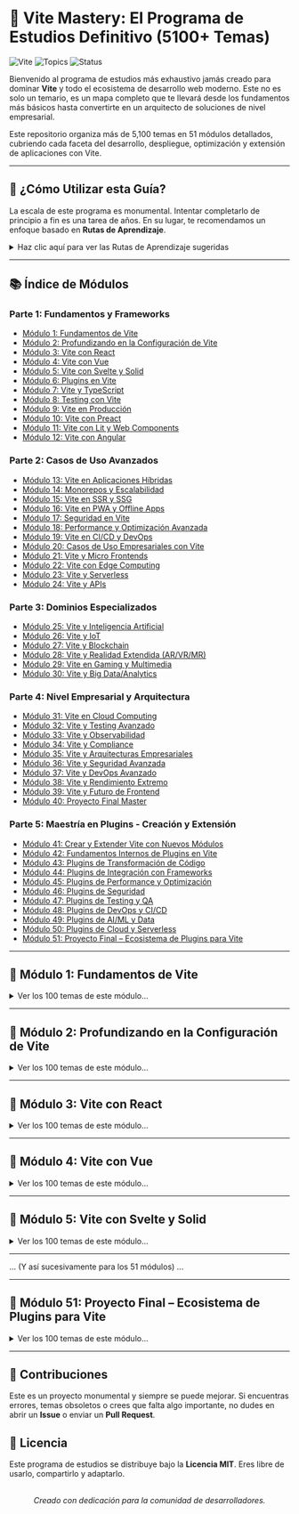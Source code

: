 # 🚀 Vite Mastery: El Programa de Estudios Definitivo (5100+ Temas)

![Vite](https://img.shields.io/badge/Vite-5.x-%23646CFF?logo=vite&logoColor=white)
![Topics](https://img.shields.io/badge/Temas-5100%2B-blue)
![Status](https://img.shields.io/badge/Estado-Completo-brightgreen)

Bienvenido al programa de estudios más exhaustivo jamás creado para dominar **Vite** y todo el ecosistema de desarrollo web moderno. Este no es solo un temario, es un mapa completo que te llevará desde los fundamentos más básicos hasta convertirte en un arquitecto de soluciones de nivel empresarial.

Este repositorio organiza más de 5,100 temas en 51 módulos detallados, cubriendo cada faceta del desarrollo, despliegue, optimización y extensión de aplicaciones con Vite.

---

## 🤔 ¿Cómo Utilizar esta Guía?

La escala de este programa es monumental. Intentar completarlo de principio a fin es una tarea de años. En su lugar, te recomendamos un enfoque basado en **Rutas de Aprendizaje**.

<details>
<summary>Haz clic aquí para ver las Rutas de Aprendizaje sugeridas</summary>

### 1. Elige tu Tronco Común (Fundamentos Esenciales)

Todos deberían empezar por aquí para construir una base sólida.

* [Módulo 1: Fundamentos de Vite](#-módulo-1-fundamentos-de-vite)
* [Módulo 2: Profundizando en la Configuración de Vite](#-módulo-2-profundizando-en-la-configuración-de-vite)
* [Módulo 7: Vite y TypeScript](#-módulo-7-vite-y-typescript)
* [Módulo 8: Testing con Vite](#-módulo-8-testing-con-vite)
* [Módulo 9: Vite en Producción](#-módulo-9-vite-en-producción)
* [Módulo 18: Performance y Optimización Avanzada](#-módulo-18-performance-y-optimización-avanzada)

### 2. Elige tu Especialización

Después de dominar el tronco común, elige el camino que mejor se adapte a tus objetivos profesionales.

* **Ruta - Desarrollador Frontend (React/Vue/Svelte/etc.):**
    * Completa el Tronco Común.
    * Elige el módulo de tu framework preferido (ej. [Módulo 3 para React](#-módulo-3-vite-con-react)).

* **Ruta - Arquitecto de Soluciones Frontend:**
    * Completa el Tronco Común.
    * Estudia los módulos:
        * [Módulo 14: Monorepos y Escalabilidad](#-módulo-14-monorepos-y-escalabilidad)
        * [Módulo 15: Vite en SSR y SSG](#-módulo-15-vite-en-ssr-y-ssg)
        * [Módulo 21: Vite y Micro Frontends](#-módulo-21-vite-y-micro-frontends)
        * [Módulo 35: Vite y Arquitecturas Empresariales](#-módulo-35-vite-y-arquitecturas-empresariales)

* **Ruta - Experto en DevOps y CI/CD:**
    * Completa el Tronco Común.
    * Estudia los módulos:
        * [Módulo 19: Vite en CI/CD y DevOps](#-módulo-19-vite-en-cicd-y-devops)
        * [Módulo 37: Vite y DevOps Avanzado](#-módulo-37-vite-y-devops-avanzado)
        * [Módulo 48: Plugins de DevOps y CI/CD](#-módulo-48-plugins-de-devops-y-cicd)

* **Ruta - Maestro de Plugins de Vite:**
    * Completa el Tronco Común.
    * Sumérgete en el bloque de maestría:
        * [Módulos 41 al 51](#-módulo-41-crear-y-extender-vite-con-nuevos-módulos)

</details>

---

## 📚 Índice de Módulos

### Parte 1: Fundamentos y Frameworks
* [Módulo 1: Fundamentos de Vite](#-módulo-1-fundamentos-de-vite)
* [Módulo 2: Profundizando en la Configuración de Vite](#-módulo-2-profundizando-en-la-configuración-de-vite)
* [Módulo 3: Vite con React](#-módulo-3-vite-con-react)
* [Módulo 4: Vite con Vue](#-módulo-4-vite-con-vue)
* [Módulo 5: Vite con Svelte y Solid](#-módulo-5-vite-con-svelte-y-solid)
* [Módulo 6: Plugins en Vite](#-módulo-6-plugins-en-vite)
* [Módulo 7: Vite y TypeScript](#-módulo-7-vite-y-typescript)
* [Módulo 8: Testing con Vite](#-módulo-8-testing-con-vite)
* [Módulo 9: Vite en Producción](#-módulo-9-vite-en-producción)
* [Módulo 10: Vite con Preact](#-módulo-10-vite-con-preact)
* [Módulo 11: Vite con Lit y Web Components](#-módulo-11-vite-con-lit-y-web-components)
* [Módulo 12: Vite con Angular](#-módulo-12-vite-con-angular)

### Parte 2: Casos de Uso Avanzados
* [Módulo 13: Vite en Aplicaciones Híbridas](#-módulo-13-vite-en-aplicaciones-híbridas)
* [Módulo 14: Monorepos y Escalabilidad](#-módulo-14-monorepos-y-escalabilidad)
* [Módulo 15: Vite en SSR y SSG](#-módulo-15-vite-en-ssr-y-ssg)
* [Módulo 16: Vite en PWA y Offline Apps](#-módulo-16-vite-en-pwa-y-offline-apps)
* [Módulo 17: Seguridad en Vite](#-módulo-17-seguridad-en-vite)
* [Módulo 18: Performance y Optimización Avanzada](#-módulo-18-performance-y-optimización-avanzada)
* [Módulo 19: Vite en CI/CD y DevOps](#-módulo-19-vite-en-cicd-y-devops)
* [Módulo 20: Casos de Uso Empresariales con Vite](#-módulo-20-casos-de-uso-empresariales-con-vite)
* [Módulo 21: Vite y Micro Frontends](#-módulo-21-vite-y-micro-frontends)
* [Módulo 22: Vite con Edge Computing](#-módulo-22-vite-con-edge-computing)
* [Módulo 23: Vite y Serverless](#-módulo-23-vite-y-serverless)
* [Módulo 24: Vite y APIs](#-módulo-24-vite-y-apis)

### Parte 3: Dominios Especializados
* [Módulo 25: Vite y Inteligencia Artificial](#-módulo-25-vite-y-inteligencia-artificial)
* [Módulo 26: Vite y IoT](#-módulo-26-vite-y-iot)
* [Módulo 27: Vite y Blockchain](#-módulo-27-vite-y-blockchain)
* [Módulo 28: Vite y Realidad Extendida (AR/VR/MR)](#-módulo-28-vite-y-realidad-extendida-arvrmr)
* [Módulo 29: Vite en Gaming y Multimedia](#-módulo-29-vite-en-gaming-y-multimedia)
* [Módulo 30: Vite y Big Data/Analytics](#-módulo-30-vite-y-big-dataanalytics)

### Parte 4: Nivel Empresarial y Arquitectura
* [Módulo 31: Vite en Cloud Computing](#-módulo-31-vite-en-cloud-computing)
* [Módulo 32: Vite y Testing Avanzado](#-módulo-32-vite-y-testing-avanzado)
* [Módulo 33: Vite y Observabilidad](#-módulo-33-vite-y-observabilidad)
* [Módulo 34: Vite y Compliance](#-módulo-34-vite-y-compliance)
* [Módulo 35: Vite y Arquitecturas Empresariales](#-módulo-35-vite-y-arquitecturas-empresariales)
* [Módulo 36: Vite y Seguridad Avanzada](#-módulo-36-vite-y-seguridad-avanzada)
* [Módulo 37: Vite y DevOps Avanzado](#-módulo-37-vite-y-devops-avanzado)
* [Módulo 38: Vite y Rendimiento Extremo](#-módulo-38-vite-y-rendimiento-extremo)
* [Módulo 39: Vite y Futuro de Frontend](#-módulo-39-vite-y-futuro-de-frontend)
* [Módulo 40: Proyecto Final Master](#-módulo-40-proyecto-final-master)

### Parte 5: Maestría en Plugins - Creación y Extensión
* [Módulo 41: Crear y Extender Vite con Nuevos Módulos](#-módulo-41-crear-y-extender-vite-con-nuevos-módulos)
* [Módulo 42: Fundamentos Internos de Plugins en Vite](#-módulo-42-fundamentos-internos-de-plugins-en-vite)
* [Módulo 43: Plugins de Transformación de Código](#-módulo-43-plugins-de-transformación-de-código)
* [Módulo 44: Plugins de Integración con Frameworks](#-módulo-44-plugins-de-integración-con-frameworks)
* [Módulo 45: Plugins de Performance y Optimización](#-módulo-45-plugins-de-performance-y-optimización)
* [Módulo 46: Plugins de Seguridad](#-módulo-46-plugins-de-seguridad)
* [Módulo 47: Plugins de Testing y QA](#-módulo-47-plugins-de-testing-y-qa)
* [Módulo 48: Plugins de DevOps y CI/CD](#-módulo-48-plugins-de-devops-y-cicd)
* [Módulo 49: Plugins de AI/ML y Data](#-módulo-49-plugins-de-aiml-y-data)
* [Módulo 50: Plugins de Cloud y Serverless](#-módulo-50-plugins-de-cloud-y-serverless)
* [Módulo 51: Proyecto Final – Ecosistema de Plugins para Vite](#-módulo-51-proyecto-final-–-ecosistema-de-plugins-para-vite)

---

## 📘 Módulo 1: Fundamentos de Vite
<details>
<summary>Ver los 100 temas de este módulo...</summary>

1.  ¿Qué es Vite?
2.  Historia y motivación detrás de Vite
3.  Comparación Vite vs Webpack
4.  Comparación Vite vs Parcel
5.  Comparación Vite vs Snowpack
6.  Ventajas principales de Vite
7.  Limitaciones de Vite
8.  Instalación de Node.js como requisito
9.  Instalación de Vite globalmente
10. Creación de un proyecto básico con Vite
11. Uso de npm create vite@latest
12. Exploración del árbol de directorios inicial
13. Archivos principales de configuración de Vite
14. Estructura mínima de un proyecto Vite
15. Diferencias entre proyectos JS y TS en Vite
16. Configuración básica en vite.config.js
17. Configuración con vite.config.ts
18. Servidor de desarrollo en Vite
19. Hot Module Replacement (HMR)
20. Explicación del flujo de desarrollo
21. Configuración de la carpeta src/
22. Soporte de ES Modules nativos
23. Diferencia entre dev y build en Vite
24. Uso de npm run dev
25. Uso de npm run build
26. Uso de npm run preview
27. Configuración de rutas absolutas
28. Configuración de alias con resolve.alias
29. Configuración de entornos en Vite
30. Archivos .env en Vite
31. Variables públicas en Vite (VITE_)
32. Importación de variables de entorno
33. Tipos de proyectos soportados por Vite
34. Compatibilidad con Vanilla JS
35. Compatibilidad con Vue
36. Compatibilidad con React
37. Compatibilidad con Preact
38. Compatibilidad con Svelte
39. Compatibilidad con Lit
40. Compatibilidad con Solid.js
41. Compatibilidad con otros frameworks modernos
42. Integración con TypeScript
43. Compilación TS con esbuild
44. Instalación de dependencias recomendadas
45. Configuración de ESLint con Vite
46. Configuración de Prettier con Vite
47. Configuración de Husky con Vite
48. Automatización con scripts de package.json
49. Importación dinámica en Vite
50. Ejemplo práctico: app Hello World con Vite
51. Introducción al bundler esbuild
52. Diferencia esbuild vs Rollup
53. Uso de Rollup internamente en Vite
54. Plugins en Vite: concepto
55. Creación de un plugin básico
56. Ejemplo de plugin de consola
57. Configuración de CSS en Vite
58. Importación de archivos CSS
59. Uso de PostCSS con Vite
60. Configuración de Tailwind con Vite
61. Configuración de Sass con Vite
62. Configuración de Less con Vite
63. Configuración de Stylus con Vite
64. CSS Modules en Vite
65. Importación de imágenes en Vite
66. Importación de SVGs en Vite
67. Configuración de fuentes personalizadas
68. Soporte para assets estáticos
69. Carpeta public/ en Vite
70. Diferencia entre src/assets y public/
71. Configuración de favicon en Vite
72. Uso de meta tags en proyectos Vite
73. Configuración de manifest.json
74. Introducción a la PWA en Vite
75. Creación de una app PWA básica
76. Soporte para Service Workers
77. Uso de Workbox con Vite
78. Configuración para compatibilidad móvil
79. Debugging básico en Vite
80. Uso de VSCode con Vite
81. Extensiones útiles en VSCode para Vite
82. Integración de Vite con Git
83. Creación de .gitignore en Vite
84. Configuración de GitHub con Vite
85. Deploy básico en GitHub Pages
86. Deploy básico en Vercel
87. Deploy básico en Netlify
88. Deploy básico en Firebase Hosting
89. Deploy básico en Cloudflare Pages
90. Deploy en AWS Amplify
91. Deploy en DigitalOcean
92. Deploy en Railway
93. Deploy en Render
94. Buenas prácticas en deploy con Vite
95. Introducción al árbol de dependencias
96. Uso de vite-inspect
97. Análisis de bundle con Vite
98. Diferencia entre devDependencies y dependencies
99. Ejercicio práctico: primer proyecto con Vite
100. Proyecto final del módulo: To-Do App con Vite

[⬆️ Volver al Índice](#-índice-de-módulos)
</details>

---

## 📘 Módulo 2: Profundizando en la Configuración de Vite
<details>
<summary>Ver los 100 temas de este módulo...</summary>

1.  Anatomía de vite.config.js
2.  Configuración con vite.config.ts
3.  Definir múltiples configuraciones de entorno
4.  Uso de defineConfig de Vite
5.  Configuración de base para deploys
6.  Configuración de root en proyectos multi-carpeta
7.  Configuración de publicDir
8.  Configuración de outDir para builds personalizadas
9.  Configuración de assetsDir
10. Configuración de server.host
11. Configuración de server.port
12. Configuración de server.https
13. Configuración de server.proxy
14. Proxy a APIs externas
15. Proxy para WebSocket
16. Configuración de cors en Vite
17. Configuración de hmr.overlay
18. Configuración de hmr.port
19. Uso de define para variables globales
20. Ejemplo práctico de define
21. Configuración de esbuild en Vite
22. Minificación con esbuild
23. Target de compilación en esbuild
24. Configuración de optimizeDeps
25. Pre-bundling de dependencias
26. Exclusión de dependencias en optimizeDeps.exclude
27. Inclusión de dependencias en optimizeDeps.include
28. Configuración avanzada de resolve.alias
29. Configuración de resolve.extensions
30. Uso de resolve.conditions
31. Configuración de css.modules
32. Configuración de css.preprocessorOptions
33. Uso de Sass global en Vite
34. Configuración de Less global en Vite
35. Configuración de Stylus global en Vite
36. Configuración de build.target
37. Configuración de build.polyfillModulePreload
38. Configuración de build.sourcemap
39. Configuración de build.minify
40. Configuración de build.cssCodeSplit
41. Configuración de build.rollupOptions
42. Uso de rollup.input
43. Uso de rollup.output
44. Configuración de manualChunks
45. Ejemplo práctico de chunk splitting
46. Configuración de terserOptions
47. Diferencia entre esbuild y Terser
48. Configuración de commonjsOptions
49. Uso de legacy plugin en Vite
50. Configuración de compatibilidad IE11
51. Configuración de ssr en Vite
52. ssr.external y ssr.noExternal
53. Configuración de worker.format
54. Configuración de worker.plugins
55. Uso de workers en Vite
56. Configuración de preview.port
57. Configuración de preview.host
58. Configuración de preview.headers
59. Uso de build.dynamicImportVarsOptions
60. Configuración avanzada de dynamic imports
61. Configuración de envPrefix
62. Cambiar el prefijo de variables de entorno
63. Configuración de múltiples .env
64. Jerarquía de carga de .env
65. Uso de mode en Vite
66. Cambiar mode en npm run dev
67. Configuración de json.stringify
68. Configuración de json.namedExports
69. Configuración de json.stringify optimizada
70. Uso de optimizeDeps.esbuildOptions
71. Personalizar plugins de esbuild
72. Configuración de assetsInlineLimit
73. Optimización de imágenes en Vite
74. Configuración de worker con Web Workers
75. Configuración de worker con Service Workers
76. Workers compartidos en Vite
77. Uso de rollup.watch en Vite
78. Integración de watch mode en proyectos grandes
79. Ejemplo práctico: Configuración avanzada de build
80. Ejemplo práctico: Configuración avanzada de server
81. Ejemplo práctico: Configuración de múltiples entornos
82. Ejemplo práctico: Configuración SSR
83. Ejemplo práctico: Configuración legacy
84. Buenas prácticas en configuraciones múltiples
85. Configuración para monorepos
86. Configuración con pnpm
87. Configuración con yarn
88. Configuración con npm
89. Configuración para workspaces
90. Integración con Nx monorepo
91. Integración con Turborepo
92. Configuración optimizada para CI/CD
93. Configuración optimizada para testing
94. Configuración optimizada para producción
95. Ejemplo: app corporativa con múltiples entornos
96. Ejemplo: app startup con configuración minimal
97. Ejemplo: app SaaS con optimización avanzada
98. Ejemplo: e-commerce con proxy API
99. Ejercicio práctico: crear configuración de tres entornos
100. Proyecto final del módulo: Configuración empresarial de Vite

[⬆️ Volver al Índice](#-índice-de-módulos)
</details>

---

## 📘 Módulo 3: Vite con React
<details>
<summary>Ver los 100 temas de este módulo...</summary>

1.  Introducción a React con Vite
2.  Crear proyecto React con npm create vite@latest
3.  Configuración inicial de React en Vite
4.  Uso de JSX en Vite
5.  Configuración de Babel con React + Vite
6.  HMR con React en Vite
7.  React Fast Refresh en Vite
8.  Configuración de ESLint para React en Vite
9.  Configuración de Prettier para React en Vite
10. Integración de Tailwind con React + Vite
11. Integración de Styled Components
12. Uso de Emotion en React con Vite
13. Configuración de Sass en React + Vite
14. Configuración de CSS Modules en React + Vite
15. Componentes funcionales básicos
16. Hooks en React con Vite
17. useState en proyectos Vite
18. useEffect en proyectos Vite
19. useContext en proyectos Vite
20. Custom hooks en React + Vite
21. Code splitting con React.lazy
22. Suspense en React con Vite
23. Routing con React Router
24. Configuración de rutas dinámicas
25. Rutas anidadas en React Router
26. Optimización del router en Vite
27. Integración de Redux Toolkit en Vite
28. Configuración de Zustand en Vite
29. Integración de Jotai en Vite
30. Integración de Recoil en Vite
31. Gestión de formularios con React Hook Form
32. Validaciones con Yup
33. Integración de Zod en Vite
34. React Query en proyectos Vite
35. SWR en proyectos Vite
36. Data fetching con GraphQL
37. Apollo Client en React + Vite
38. URQL en React + Vite
39. Relay con Vite
40. Integración de REST APIs en Vite
41. WebSockets en React + Vite
42. Socket.io en React + Vite
43. Streaming en React + Vite
44. Integración con Firebase en Vite
45. Integración con Supabase en Vite
46. Autenticación con JWT en React + Vite
47. Autenticación con Firebase Auth
48. OAuth con Auth0
49. NextAuth adaptado a Vite
50. SSR con React + Vite
51. CSR vs SSR con Vite
52. Configuración de SSR en React + Vite
53. Streaming SSR en React
54. Server Components con Vite
55. React 18 concurrent mode con Vite
56. Suspense SSR
57. Hydration en React + Vite
58. Integración con Express + Vite SSR
59. Integración con Koa + Vite SSR
60. Integración con Fastify + Vite SSR
61. Testing con Vitest en React
62. Testing con React Testing Library
63. Testing de hooks en Vite
64. Snapshot testing con Vitest
65. E2E testing con Cypress
66. E2E testing con Playwright
67. Coverage de React con Vitest
68. Debugging con VSCode + Vite
69. Debugging con Chrome DevTools
70. Debugging SSR en Vite
71. Performance profiling en React + Vite
72. Lighthouse con proyectos Vite
73. Web Vitals con React + Vite
74. Bundle analyzer con React
75. Tree shaking en React + Vite
76. Lazy loading de imágenes en React + Vite
77. Suspense para data fetching
78. Optimización de CSS en React + Vite
79. Optimización de imágenes en React + Vite
80. Integración de PWA con React + Vite
81. Service Workers en React + Vite
82. Workbox en React + Vite
83. Notificaciones push en React + Vite
84. Offline-first con React + Vite
85. React Native Web con Vite
86. Integración de Electron + React + Vite
87. React con Tauri y Vite
88. React con Capacitor + Vite
89. React con Ionic + Vite
90. Micro frontends con React + Vite
91. Web components con React + Vite
92. React + Vite en monorepos
93. NX + React + Vite
94. Turborepo + React + Vite
95. Deploy en Netlify (React + Vite)
96. Deploy en Vercel (React + Vite)
97. Deploy en AWS Amplify
98. Deploy en Cloudflare Pages
99. Proyecto práctico: Dashboard React con Vite
100. Proyecto final: E-commerce React + Vite

[⬆️ Volver al Índice](#-índice-de-módulos)
</details>

---

## 📘 Módulo 4: Vite con Vue
<details>
<summary>Ver los 100 temas de este módulo...</summary>

1.  Introducción a Vue 3 con Vite
2.  Crear proyecto Vue con npm create vite@latest
3.  Configuración inicial de Vue en Vite
4.  Integración de Vue SFC (Single File Components)
5.  Hot Module Replacement en Vue con Vite
6.  Configuración de ESLint para Vue en Vite
7.  Configuración de Prettier en Vue + Vite
8.  Tailwind con Vue + Vite
9.  Configuración de Sass en Vue + Vite
10. CSS Modules en Vue con Vite
11. Estructura de un componente básico
12. Props en Vue 3 con Vite
13. Eventos personalizados en Vue 3
14. Slots en Vue con Vite
15. Directivas básicas de Vue
16. Reactividad con ref y reactive
17. computed properties en Vue con Vite
18. watch en Vue con Vite
19. Ciclo de vida de un componente Vue
20. Composition API en Vue 3 con Vite
21. Options API vs Composition API
22. Custom composables en Vue + Vite
23. Vue Router en proyectos Vite
24. Configuración de rutas dinámicas
25. Rutas anidadas en Vue Router
26. Lazy loading de rutas en Vue Router
27. Pinia en proyectos Vue + Vite
28. Persistencia de estado con Pinia
29. Vuex en proyectos Vite (legacy)
30. Formularios en Vue con Vite
31. Validación de formularios con Vuelidate
32. Integración con VeeValidate
33. Integración de Yup con Vue + Vite
34. Axios en Vue + Vite
35. Fetch API en Vue + Vite
36. GraphQL con Vue + Vite
37. Apollo Client en Vue con Vite
38. URQL en Vue + Vite
39. Relay en Vue + Vite
40. WebSockets en Vue con Vite
41. Socket.io en Vue con Vite
42. Firebase en Vue con Vite
43. Supabase en Vue con Vite
44. Autenticación con JWT en Vue + Vite
45. OAuth con Vue + Vite
46. Firebase Auth en Vue + Vite
47. SSR en Vue con Vite
48. Configuración SSR en Vue + Vite
49. Hydration en Vue SSR
50. Suspense en Vue 3 con Vite
51. Async components en Vue con Vite
52. Streaming SSR en Vue
53. Integración con Express SSR
54. Integración con Koa SSR
55. Integración con Fastify SSR
56. Testing con Vitest en Vue
57. Vue Test Utils en Vite
58. Testing de composables en Vue
59. Snapshot testing en Vue
60. E2E testing con Cypress en Vue + Vite
61. E2E testing con Playwright en Vue + Vite
62. Cobertura de pruebas con Vitest
63. Debugging en Vue + Vite
64. Debugging SSR en Vue con Vite
65. Performance profiling en Vue 3
66. Lighthouse en apps Vue con Vite
67. Web Vitals con Vue + Vite
68. Análisis de bundle en Vue + Vite
69. Tree shaking en Vue con Vite
70. Lazy loading de imágenes en Vue con Vite
71. Optimización de CSS en Vue + Vite
72. Optimización de imágenes en Vue + Vite
73. Integración de PWA en Vue con Vite
74. Service Workers en Vue con Vite
75. Workbox en Vue con Vite
76. Push notifications en Vue + Vite
77. Offline-first con Vue + Vite
78. Vue con Electron y Vite
79. Vue con Tauri y Vite
80. Vue con Capacitor y Vite
81. Vue con Ionic y Vite
82. Micro frontends con Vue + Vite
83. Web components con Vue + Vite
84. Monorepos con Vue + Vite
85. NX + Vue + Vite
86. Turborepo + Vue + Vite
87. Deploy en Netlify (Vue + Vite)
88. Deploy en Vercel (Vue + Vite)
89. Deploy en Firebase Hosting
90. Deploy en AWS Amplify
91. Deploy en Cloudflare Pages
92. Deploy en Render
93. Deploy en Railway
94. CI/CD en GitHub Actions para Vue + Vite
95. CI/CD en GitLab para Vue + Vite
96. Dockerizar Vue con Vite
97. Kubernetes con Vue + Vite
98. Ejemplo práctico: Dashboard Vue 3 + Vite
99. Ejemplo práctico: SPA corporativa con Vue + Vite
100. Proyecto final: E-commerce Vue + Vite

[⬆️ Volver al Índice](#-índice-de-módulos)
</details>

---

## 📘 Módulo 5: Vite con Svelte y Solid
<details>
<summary>Ver los 100 temas de este módulo...</summary>

1.  Introducción a Svelte con Vite
2.  Crear proyecto Svelte con Vite
3.  Configuración inicial Svelte + Vite
4.  Componentes básicos en Svelte
5.  Props en Svelte con Vite
6.  Stores en Svelte (reactividad)
7.  writable, readable, derived stores
8.  Ciclo de vida de componentes en Svelte
9.  Animaciones en Svelte con Vite
10. Transiciones en Svelte con Vite
11. Actions en Svelte
12. Context API en Svelte
13. Formularios en Svelte + Vite
14. Validación de formularios en Svelte
15. Routing en Svelte con Routify
16. SvelteKit y Vite (integración)
17. SSR con Svelte y Vite
18. Hydration en Svelte SSR
19. Streaming SSR en Svelte
20. Testing en Svelte + Vite
21. Vitest en Svelte
22. Cypress en Svelte + Vite
23. Playwright en Svelte + Vite
24. Optimización de rendimiento en Svelte
25. Análisis de bundle en Svelte
26. Tree shaking en Svelte + Vite
27. PWA en Svelte + Vite
28. Workbox con Svelte + Vite
29. Electron + Svelte + Vite
30. Tauri + Svelte + Vite
31. Capacitor + Svelte + Vite
32. Proyecto práctico: Dashboard Svelte + Vite
33. Proyecto final: E-commerce Svelte + Vite
34. Introducción a Solid con Vite
35. Crear proyecto Solid con Vite
36. Configuración inicial Solid + Vite
37. Componentes básicos en Solid
38. Reactividad con signals en Solid
39. Effects en Solid con Vite
40. Context en Solid + Vite
41. Routing en Solid con Vite
42. SSR en Solid + Vite
43. Streaming SSR en Solid
44. Hydration en Solid SSR
45. Testing en Solid + Vite
46. Vitest en Solid
47. Cypress en Solid + Vite
48. Playwright en Solid + Vite
49. Optimización de Solid con Vite
50. Tree shaking en Solid + Vite
51. PWA en Solid + Vite
52. Workbox en Solid + Vite
53. Electron + Solid + Vite
54. Tauri + Solid + Vite
55. Capacitor + Solid + Vite
56. Monorepos con Svelte y Solid
57. NX con Solid + Vite
58. Turborepo con Solid + Vite
59. Deploy Svelte + Solid en Netlify
60. Deploy en Vercel
61. Deploy en Firebase Hosting
62. Deploy en AWS Amplify
63. Deploy en Cloudflare Pages
64. CI/CD en GitHub Actions
65. CI/CD en GitLab
66. Dockerización de Svelte + Solid + Vite
67. Kubernetes con Svelte + Vite
68. Kubernetes con Solid + Vite
69. Ejemplo práctico: SPA en Solid + Vite
70. Ejemplo práctico: Dashboard híbrido Svelte + Solid
71. Proyecto final: App colaborativa Svelte + Solid + Vite
72. Buenas prácticas con Svelte + Vite
73. Buenas prácticas con Solid + Vite
74. Performance en producción Svelte + Vite
75. Performance en producción Solid + Vite
76. Seguridad en Svelte + Vite
77. Seguridad en Solid + Vite
78. Plugins útiles para Svelte en Vite
79. Plugins útiles para Solid en Vite
80. Integración con TypeScript en Svelte
81. Integración con TypeScript en Solid
82. Formularios avanzados con Zod en Svelte
83. Formularios avanzados con Zod en Solid
84. Data fetching en Svelte con Vite
85. Data fetching en Solid con Vite
86. GraphQL en Svelte + Vite
87. GraphQL en Solid + Vite
88. REST APIs en Svelte + Vite
89. REST APIs en Solid + Vite
90. Proyecto empresarial Svelte + Vite
91. Proyecto empresarial Solid + Vite
92. Micro frontends en Svelte + Vite
93. Micro frontends en Solid + Vite
94. Multi-language apps con Svelte + Vite
95. Multi-language apps con Solid + Vite
96. Real-time apps en Svelte + Vite
97. Real-time apps en Solid + Vite
98. Proyecto final: SaaS con Svelte + Solid + Vite
99. Comparación Svelte vs Solid en Vite
100. Conclusiones prácticas del módulo

[⬆️ Volver al Índice](#-índice-de-módulos)
</details>

---

... (Y así sucesivamente para los 51 módulos) ...

---

## 📘 Módulo 51: Proyecto Final – Ecosistema de Plugins para Vite
<details>
<summary>Ver los 100 temas de este módulo...</summary>

1.  Introducción al proyecto final
2.  Definir objetivos del ecosistema de plugins
3.  Seleccionar áreas clave: performance, seguridad, cloud, AI
4.  Crear un monorepo para plugins
5.  Estructura de carpetas en monorepo
6.  Configuración de workspaces (pnpm/npm/yarn)
7.  Uso de Turborepo para gestionar plugins
8.  Uso de Nx para gestionar monorepo
9.  Configuración de ESLint centralizado
10. Configuración de Prettier centralizado
11. Configuración de Husky en monorepo
12. Configuración de lint-staged
13. Configuración de testing global con Vitest
14. Configuración de CI/CD para monorepo
15. Uso de GitHub Actions en monorepo
16. Uso de GitLab CI en monorepo
17. Configuración de versiones automáticas
18. Convencional commits en monorepo
19. Changelog global automático
20. Documentación centralizada con Docusaurus
21. Documentación centralizada con VitePress
22. Storybook para demos de plugins
23. Playground apps para testing de plugins
24. Ejemplo de integración Vue + plugins
25. Ejemplo de integración React + plugins
26. Ejemplo de integración Svelte + plugins
27. Ejemplo de integración Angular + plugins
28. Ejemplo de integración Solid + plugins
29. Plugin 1: Optimización de imágenes
30. Plugin 2: Análisis de bundles
31. Plugin 3: Seguridad con CSP
32. Plugin 4: Seguridad con JWT validator
33. Plugin 5: DevOps – CI/CD automation
34. Plugin 6: AI – análisis de texto
35. Plugin 7: AI – recomendador de productos
36. Plugin 8: Cloud – AWS Lambda integration
37. Plugin 9: Cloud – Firebase Functions integration
38. Plugin 10: Cloudflare Workers integration
39. Testing unitario de cada plugin
40. Testing de integración de plugins
41. E2E testing de ecosistema
42. Mock APIs para plugins
43. Fixtures para plugins
44. Snapshots de outputs de plugins
45. Medición de performance de plugins
46. Profiling de cada plugin
47. Monitoreo de consumo de memoria
48. Monitoreo de consumo de CPU
49. Benchmark comparativo de plugins
50. Optimización de cold start en plugins
51. Optimización de HMR en plugins
52. Optimización de builds con plugins
53. Integración de caching en plugins
54. Integración de service workers en plugins
55. Plugins multi-runtime (Node, Deno, Bun)
56. Compatibilidad con Edge Runtimes
57. Compatibilidad con SSR
58. Compatibilidad con SSG
59. Compatibilidad con micro frontends
60. Compatibilidad con monorepos
61. Publicación de primer plugin en NPM
62. Publicación de segundo plugin en NPM
63. Publicación de colección de plugins
64. Uso de npm scope para ecosistema
65. Uso de GitHub Packages como alternativa
66. Automatización de releases
67. Versionado semántico automatizado
68. Changelog automatizado por plugin
69. Generación de badges de plugins
70. Generación de docs en README de cada plugin
71. Publicación de documentación en web oficial
72. Creación de showcase de plugins
73. Ejemplo práctico: plugin performance avanzado
74. Ejemplo práctico: plugin seguridad avanzado
75. Ejemplo práctico: plugin AI avanzado
76. Ejemplo práctico: plugin cloud avanzado
77. Ejemplo práctico: plugin QA avanzado
78. Ejemplo práctico: plugin DevOps avanzado
79. Ejemplo práctico: plugin multi-framework
80. Ejemplo práctico: plugin multi-cloud
81. Ejemplo práctico: plugin multi-runtime
82. Ejemplo práctico: plugin híbrido AI + Cloud
83. Ejemplo práctico: plugin híbrido Performance + QA
84. Ejemplo práctico: plugin híbrido Seguridad + DevOps
85. Caso de estudio: ecosistema de plugins Open Source
86. Caso de estudio: ecosistema de plugins empresarial
87. Estrategias de marketing para plugins
88. Crear landing page de ecosistema
89. Crear logo y branding de ecosistema
90. Promocionar plugins en Awesome Vite
91. Promocionar plugins en Twitter/X
92. Promocionar plugins en Reddit r/frontend
93. Promocionar plugins en Discord de Vite
94. Promocionar plugins en conferencias
95. Escribir blog posts sobre plugins
96. Crear video-tutoriales sobre plugins
97. Crear workshop sobre ecosistema
98. Publicar libro/documentación extendida
99. Proyecto integrador: ecosistema de 10 plugins listos para producción
100. Defensa final: presentación del ecosistema completo ante comunidad o empresa

[⬆️ Volver al Índice](#-índice-de-módulos)
</details>

---

## 🤝 Contribuciones

Este es un proyecto monumental y siempre se puede mejorar. Si encuentras errores, temas obsoletos o crees que falta algo importante, no dudes en abrir un **Issue** o enviar un **Pull Request**.

## 📜 Licencia

Este programa de estudios se distribuye bajo la **Licencia MIT**. Eres libre de usarlo, compartirlo y adaptarlo.

<p align="center">
  <br>
  <em>Creado con dedicación para la comunidad de desarrolladores.</em>
</p>
